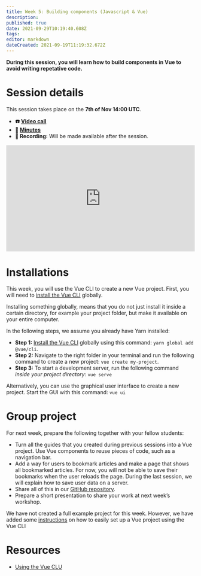 ```yaml
---
title: Week 5: Building components (Javascript & Vue)
description: 
published: true
date: 2021-09-29T10:19:40.608Z
tags: 
editor: markdown
dateCreated: 2021-09-19T11:19:32.672Z
---
```


**During this session, you will learn how to build components in Vue to avoid writing repetative code.**

# Session details
This session takes place on the **7th of Nov 14:00 UTC**.
- **☎️ [Video call](https://meet.google.com/fzg-rqep-sdz)**
- **📝 [Minutes](https://docs.google.com/document/d/13p2FGk6AVNzerNXBZiTST727pcUoEANwVLEwiI8q8xk/edit?usp=sharing)**
- **🔴 Recording:** Will be made available after the session.

<div style="position: relative;padding-bottom: 56.25%;height: 0;margin-top:16px;">
  <iframe src="https://pitch.com/embed/5ffb1178-ce9c-49f1-9275-d037abc326a7" allow="fullscreen" allowfullscreen="" width="100%" height="100%" style="border:0;position: absolute;top: 0;left: 0;"></iframe>
</div>

# Installations
This week, you will use the Vue CLI to create a new Vue project. First, you will need to [install the Vue CLI](https://cli.vuejs.org/guide/installation.html) globally.

Installing something globally, means that you do not just install it inside a certain directory, for example your project folder, but make it available on your entire computer.

In the following steps, we assume you already have Yarn installed:
- **Step 1:** [Install the Vue CLI](https://cli.vuejs.org/guide/installation.html) globally using this command:
```yarn global add @vue/cli```. 
- **Step 2:** Navigate to the right folder in your terminal and run the following command to create a new project: 
```vue create my-project```.
- **Step 3:** To start a development server, run the following command *inside your project directory*: 
```vue serve```

Alternatively, you can use the graphical user interface to create a new project. Start the GUI with this command: ```vue ui```

# Group project
For next week, prepare the following together with your fellow students:
- Turn all the guides that you created during previous sessions into a Vue project. Use Vue components to reuse pieces of code, such as a navigation bar.
- Add a way for users to bookmark articles and make a page that shows all bookmarked articles. For now, you will not be able to save their bookmarks when the user reloads the page. During the last session, we will explain how to save user data on a server.
- Share all of this in our [GitHub repository](https://github.com/activisthandbook/web-dev-course).
- Prepare a short presentation to share your work at next week’s workshop.

We have not created a full example project for this week. However, we have added some [instructions](https://github.com/activisthandbook/web-dev-course/blob/main/week-5/example.md) on how to easily set up a Vue project using the Vue CLI

# Resources
- [Using the Vue CLU](https://cli.vuejs.org/guide/prototyping.html)
